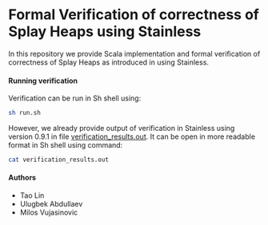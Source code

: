 # Formal Verification of correctness of Splay Heaps using Stainless

In this repository we provide Scala implementation and formal verification of correctness of Splay Heaps as introduced in  using Stainless.

#### Running verification

Verification can be run in Sh shell using:
```sh
sh run.sh
```

However, we already provide output of verification in Stainless using version 0.9.1 in file [verification_results.out](./verification_results.out). It can be open in more readable format in Sh shell using command:
```sh
cat verification_results.out
```

#### Authors
* Tao Lin
* Ulugbek Abdullaev
* Milos Vujasinovic
